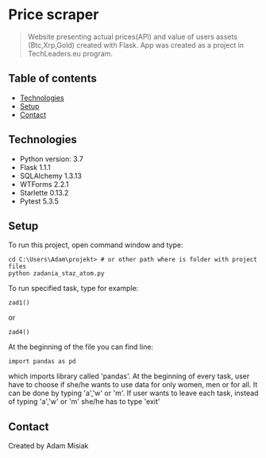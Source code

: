 # Price scraper
>Website presenting actual prices(API) and value of users assets (Btc,Xrp,Gold) created with Flask. App was created as a project in TechLeaders.eu program.

## Table of contents
* [Technologies](#technologies)
* [Setup](#setup)
* [Contact](#contact)

## Technologies
* Python version: 3.7
* Flask 1.1.1
* SQLAlchemy 1.3.13
* WTForms 2.2.1
* Starlette 0.13.2
* Pytest 5.3.5

## Setup
To run this project, open command window and type:

```
cd C:\Users\Adam\projekt> # or other path where is folder with project files
python zadania_staz_atom.py
```
To run specified task, type for example:
```
zad1()
```
or
```
zad4()
```
At the beginning of the file you can find line:
```
import pandas as pd
```
which imports library called 'pandas'.
At the beginning of every task, user have to choose if she/he wants to use data for only women, men or for all. It can be done by typing 'a','w' or 'm'. If user wants to leave each task, instead of typing 'a','w' or 'm' she/he has to type 'exit'
## Contact
Created by Adam Misiak
